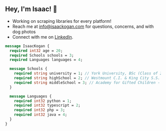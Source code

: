 ## Hey, I'm Isaac! 👋

- Working on scraping libraries for every platform!
- Reach me at [info@isaackogan.com](mailto:info@isaackogan.com) for questions, concerns, and with dog photos
- Connect with me on [LinkedIn](https://www.linkedin.com/in/isaackogan/). 

```protobuf
message IsaacKogan {
  required int32 age = 20;
  required Schools schools = 3;
  required Languages languages = 4;

  message Schools {
    required string university = 1; // York University, BSc (Class of 2026)
    required string highSchool = 2; // Westmount C.I. & King City S.S.
    required string middleSchool = 3; // Academy for Gifted Children - P.A.C.E.
  }

  message Languages {
    required int32 python = 1;
    required int32 typescript = 2;
    required int32 php = 3;
    required int32 java = 4;
  }
}

```
